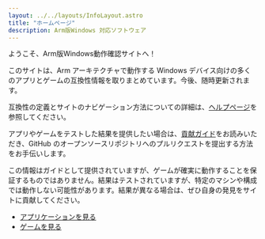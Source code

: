 ```yaml
---
layout: ../../layouts/InfoLayout.astro 
title: "ホームページ"
description: Arm版Windows 対応ソフトウェア
---
```


ようこそ、Arm版Windows動作確認サイトへ！

このサイトは、Arm アーキテクチャで動作する Windows デバイス向けの多くのアプリとゲームの互換性情報を取りまとめています。今後、随時更新されます。

互換性の定義とサイトのナビゲーション方法についての詳細は、[ヘルプページ](/ja/help)を参照してください。

アプリやゲームをテストした結果を提供したい場合は、[貢献ガイド](/ja/contributing)をお読みいただき、GitHub のオープンソースリポジトリへのプルリクエストを提出する方法をお手伝いします。

この情報はガイドとして提供されていますが、ゲームが確実に動作することを保証するものではありません。結果はテストされていますが、特定のマシンや構成では動作しない可能性があります。結果が異なる場合は、ぜひ自身の発見をサイトに貢献してください。

<ul
  class="max-w-5xl mx-auto flex flex-col md:flex-row justify-center items-center text-xl font-bold gap-8 list-none no-underline mt-12"
>
  <li>
    <a
      class="border-white border-2 px-4 py-2 rounded-xl hover:bg-white hover:text-black no-underline"
      href="/ja/applications/">アプリケーションを見る</a
    >
  </li>
  <li>
    <a
      class="border-white border-2 px-4 py-2 rounded-xl hover:bg-white hover:text-black no-underline"
      href="/ja/games/">ゲームを見る</a
    >
  </li>
</ul>
